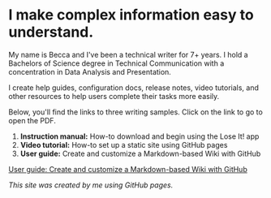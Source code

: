 # I make complex information easy to understand.

<p>My name is Becca and I've been a technical writer for 7+ years. I hold a Bachelors of Science degree in Technical Communication with a concentration in Data Analysis and Presentation.  
  
I create help guides, configuration docs, release notes, video tutorials, and other resources to help users complete their tasks more easily. 

<p>Below, you'll find the links to three writing samples. Click on the link to go to open the PDF. 
<ol>
  <li>  <b>Instruction manual:</b> How-to download and begin using the Lose It! app</li>
  <li> <b>Video tutorial:</b> How-to set up a static site using GitHub pages </li>
  <li> <b>User guide:</b> Create and customize a Markdown-based Wiki with GitHub</li>
</ol>

[User guide: Create and customize a Markdown-based Wiki with GitHub](https://github.com/beccamckinney85/technical-writer/blob/main/User%20Guide_%20Create%20and%20Customize%20a%20Markdown-Based%20Wiki%20with%20GitHub.pdf)


<p><i>This site was created by me using GitHub pages.</i></p>
